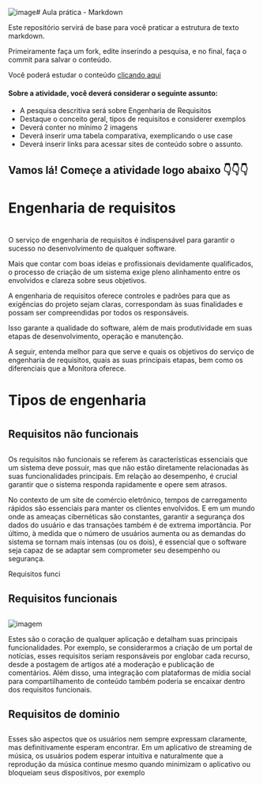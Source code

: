 ![image](https://github.com/joaovomitblasfermi/aulaMarkdown/assets/164503994/f7e78322-0065-46c3-8869-f2fceb25d73a)# Aula prática - Markdown

Este repositório servirá de base para você praticar a estrutura de texto markdown. 

Primeiramente faça um fork, edite inserindo a pesquisa, e no final, faça o commit para salvar o conteúdo.

Você poderá estudar o conteúdo [clicando aqui](https://docs.pipz.com/central-de-ajuda/learning-center/guia-basico-de-markdown#open)

#### Sobre a atividade, você deverá considerar o seguinte assunto:

- A pesquisa descritiva será sobre Engenharia de Requisitos
- Destaque o conceito geral, tipos de requisitos e considerer exemplos
- Deverá conter no mínimo 2 imagens
- Deverá inserir uma tabela comparativa, exemplicando o use case
- Deverá inserir links para acessar sites de conteúdo sobre o assunto.


## Vamos lá! Começe a atividade logo abaixo 👇👇👇


# Engenharia de requisitos <h1>


O serviço de engenharia de requisitos é indispensável para garantir o sucesso no desenvolvimento de qualquer software.

Mais que contar com boas ideias e profissionais devidamente qualificados, o processo de criação de um sistema exige pleno alinhamento entre os envolvidos e clareza sobre seus objetivos.

A engenharia de requisitos oferece controles e padrões para que as exigências do projeto sejam claras, correspondam às suas finalidades e possam ser compreendidas por todos os responsáveis.

Isso garante a qualidade do software, além de mais produtividade em suas etapas de desenvolvimento, operação e manutenção.

A seguir, entenda melhor para que serve e quais os objetivos do serviço de engenharia de requisitos, quais as suas principais etapas, bem como os diferenciais que a Monitora oferece.



# Tipos de engenharia <h1>



## Requisitos não funcionais <h2>

Os requisitos não funcionais se referem às características essenciais que um sistema deve possuir, mas que não estão diretamente relacionadas às suas funcionalidades principais. Em relação ao desempenho, é crucial garantir que o sistema responda rapidamente e opere sem atrasos. 

No contexto de um site de comércio eletrônico, tempos de carregamento rápidos são essenciais para manter os clientes envolvidos. E em um mundo onde as ameaças cibernéticas são constantes, garantir a segurança dos dados do usuário e das transações também é de extrema importância. Por último, à medida que o número de usuários aumenta ou as demandas do sistema se tornam mais intensas (ou os dois), é essencial que o software seja capaz de se adaptar sem comprometer seu desempenho ou segurança.

Requisitos funci




## Requisitos funcionais <h2>














![imagem](https://mercadoonlinedigital.com/wp-content/webp-express/webp-images/doc-root/wp-content/uploads/2023/10/engenharia-de-requisitos-resumo.jpg.webp)









Estes são o coração de qualquer aplicação e detalham suas principais funcionalidades. Por exemplo, se considerarmos a criação de um portal de notícias, esses requisitos seriam responsáveis por englobar cada recurso, desde a postagem de artigos até a moderação e publicação de comentários. Além disso, uma integração com plataformas de mídia social para compartilhamento de conteúdo também poderia se encaixar dentro dos requisitos funcionais. 

## Requisitos de dominio <h2>

Esses são aspectos que os usuários nem sempre expressam claramente, mas definitivamente esperam encontrar. Em um aplicativo de streaming de música, os usuários podem esperar intuitiva e naturalmente que a reprodução da música continue mesmo quando minimizam o aplicativo ou bloqueiam seus dispositivos, por exemplo
